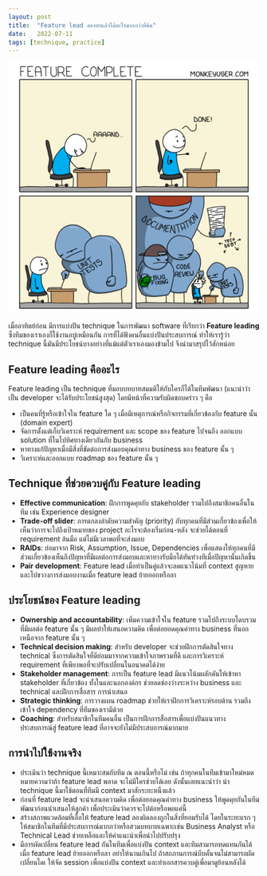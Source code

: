 ```yaml
---
layout: post
title:  "Feature lead ลองทำแล้วได้อะไรมากกว่าที่คิด"
date:   2022-07-11
tags: [technique, practice]
---
```


![Automation](/assets/2022-07-11-feature-complete.png)

เมื่ออาทิตย์ก่อน มีการแบ่งปัน technique ในการพัฒนา software ที่เรียกว่า **Feature leading** ซึ่งทีมของเราเองก็ใช้งานอบู่เหมือนกัน การที่ได้ฟังคนอื่นแบ่งปันประสบการณ์ ทำให้เรารู้ว่า technique นี้มันมีประโยชน์บางอย่างที่แม้แต่ตัวเราเองมองข้ามไป จึงนำมาสรุปไว้สักหน่อย  

## Feature leading คืออะไร
 Feature leading เป็น technique ที่มอบบทบาทสมมติให้กับใครก็ได้ในทีมพัฒนา (แนะนำว่าเป็น developer จะได้รับประโยชน์สูงสุด) โดยมีหน้าที่ความรับผิดชอบคร่าว ๆ คือ

 - เป็นคนที่รู้หรือเข้าใจใน feature ใด ๆ เมื่อมีเหตุการณ์หรือกิจกรรมที่เกี่ยวข้องกับ feature นั้น (domain expert)
 - จัดการตั้งแต่เก็บวิเคราะห์ requirement และ scope ของ feature ไปจนถึง ออกแบบ solution ที่ในไปทิศทางเดียวกันกับ business
 - หาทางแก้ปัญหาเมื่อมีสิ่งที่ขัดต่อการส่งมอบคุณค่าทาง business ของ feature นั้น ๆ
 - วิเคราะห์และออกแบบ roadmap ของ feature นั้น ๆ

## Technique ที่ช่วยควบคู่กับ Feature leading
- **Effective communication**: ฝึกการพูดคุยกับ stakeholder รวมไปถึงสมาชิกคนอื่นในทีม เช่น Experience designer
- **Trade-off slider**: การตกลงลำดับความสำคัญ (priority) กับทุกคนที่มีส่วนเกี่ยวข้องเพื่อให้เห็นว่าการจะไปถึงเป้าหมายของ project อะไรจะต้องเริ่มก่อน-หลัง จะช่วยได้ตอนที่ requirement ล้นมือ แต่ไม่มีเวลาพอที่จะส่งมอบ
- **RAIDs**: ย่อมาจาก Risk, Assumption, Issue, Dependencies เพื่อแสดงให้ทุกคนที่มีส่วนเกี่ยวข้องเห็นถึงปัญหาที่มีผลต่อการส่งมอบและหาทางรับมือได้ทันท่วงทีเมื่อปัญหานั้นเกิดขึ้น
- **Pair development**: Feature lead เมื่อทำเป็นคู่แล้วจะลดแนวโน้มที่ context สูญหายและไปขวางการส่งมอบงานเมื่อ feature lead ย้ายออกหรือลา

## ประโยชน์ของ Feature leading
- **Ownership and accountability**: เพิ่มความเข้าใจใน feature รวมไปถึงระบบโดบรวมที่มีผลต่อ feature นั้น ๆ มีผลทำให้เสนอความคิด เพื่อต่อยอดคุณค่าทาง business ที่นอกเหนือจาก feature นั้น ๆ
- **Technical decision making**: สำหรับ developer จะช่วยฝึกการตัดสินใจทาง technical ซึ่งการตัดสินใจที่ดีย่อมมาจากความเข้าใจภาพรวมที่ดี และการวิเคราะห์ requirement ที่เพียงพอที่จะปรับเปลี่ยนในอนาคตได้ง่าย
- **Stakeholder management**: การเป็น feature lead มีแนวโน้มผลักดันให้เข้าหา stakeholder ที่เกี่ยวข้อง ทั้งในและนอกองค์กร ช่วยลดช่องว่างระหว่าง business และ technical และฝึกการสื่อสาร การนำเสนอ
- **Strategic thinking**: การวางแผน roadmap ช่วยให้เราฝึกการวิเคราะห์รอบด้าน รวมถึงเข้าใจ dependency ที่ทีมของเรามีด้วย
- **Coaching**: สำหรับสมาชิกในทีมคนอื่น เป็นการฝึกการสื่อสารเพื่อแบ่งปันแนวทาง ประสบการณ์สู่ feature lead ที่อาจจะยังไม่มีประสบการณ์มากมาย

## การนำไปใช้งานจริง
- ประเมินว่า technique นี้เหมาะสมกับทีม ณ ตอนนี้หรือไม่ เช่น ถ้าทุกคนในทีมเข้ามาใหม่หมด หมายความว่าถ้า feature lead พลาด จะไม่มีใครช่วยได้เลย ดังนั้นเลยแนะนำว่า นำ technique นี้มาใช้ตอนที่ทีมมี context มาสักระยะหนึ่งแล้ว
- ก่อนที่ feature lead จะนำเสนอความคิด เพื่อต่อยอดคุณค่าทาง business ให้พูดคุยกันในทีมพัฒนาก่อนนำเสนอให้ลูกค้า เพื่อประเมินว่าควรจะไปต่อหรือพอแค่นี้
- สร้างสภาพแวดล้อมที่เอื้อให้ feature lead ลองผิดลองถูกในสิ่งที่ยอมรับได้ โดยในระยะแรก ๆ ให้สมาชิกในทีมที่มีประสบการณ์มากกว่าหรือสวมบทบาทเฉพาะเช่น Business Analyst หรือ Technical Lead ช่วยเหลือและให้คำแนะนำเพื่อนำไปปรับปรุง
- มีการผัดเปลี่ยน feature lead กันในทีมเพื่อแบ่งปัน context และทีมสามารถทดแทนกันได้เมื่อ feature lead ย้ายออกหรือลา อย่าให้นานเกินไป ถ้าสถภานการณ์บีบคั้นจนไม่สามารถผัดเปลี่ยนไดเ ให้จัด session เพื่อแบ่งปัน context และทำเอกสารควบคู่เพื่อมาดูย้อนหลังได้






